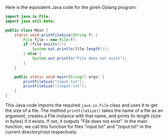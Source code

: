 Here is the equivalent Java code for the given Golang program:

```java
import java.io.File;
import java.util.Date;

public class Main {
    static void printFileSize(String f) {
        File file = new File(f);
        if (file.exists()){
            System.out.println(file.length());
        } else {
            System.out.println("File does not exist");
        }
    }

    public static void main(String[] args) {
        printFileSize("input.txt");
        printFileSize("/input.txt");
    }
}
```

This Java code imports the required `java.io.File` class and uses it to get the size of a file. The method `printFileSize()` takes the name of a file as an argument, creates a File instance with that name, and prints its length (size in bytes) if it exists. If not, it outputs "File does not exist". In the main function, we call this function for files "input.txt" and "/input.txt" in the current directory/root respectively.
